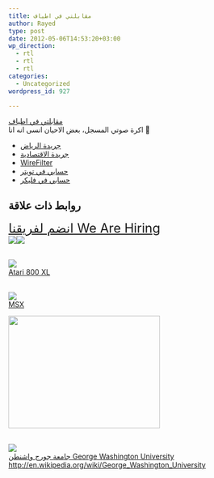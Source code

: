 ```yaml
---
title: مقابلتي في اطياف
author: Rayed
type: post
date: 2012-05-06T14:53:20+03:00
wp_direction:
  - rtl
  - rtl
  - rtl
categories:
  - Uncategorized
wordpress_id: 927

---
```

<p><a href="http://www.atyaf.net/2012/05/%D8%A7%D9%84%D8%AD%D9%84%D9%82%D8%A9-32-%D9%85%D8%B9-%D8%B1%D8%A7%D8%A6%D8%AF-%D8%A7%D9%84%D8%B1%D8%A7%D8%B4%D8%AF/">مقابلتي في اطياف</a><br />
اكرة صوتي المسجل، بعض الاحيان انسى انه انا 🙂</p>
<ul>
<li><a href="http://www.alriyadh.com/">جريدة الرياض</a></li>
<li><a href="http://www.aleqt.com/">جريدة الاقتصادية</a></li>
<li><a href="http://www.wirefilter.com/">WireFilter</a></li>
<li><a href="https://twitter.com/#!/rayed">حسابي في تويتر</a></li>
<li><a href="http://www.flickr.com/photos/rayed/">حسابي في فليكر</a></li>
</ul>
<h2>روابط ذات علاقة</h2>
<p><a href="http://quiz.wirefilter.com/" style="font-size:180%;">انضم لفريقنا  We Are Hiring</a><br />
<a href="http://www.wirefilter.com/"><img src="http://www.wirefilter.com/templates/wirefilter/css/img/logo.png" /><img src="http://www.wirefilter.com/images/stories/final%20product_no%20bkg.jpg"/></a></p>
<p><a href="http://en.wikipedia.org/wiki/Atari_8-bit_family#Newer_XL_machines"><br />
<img src="http://upload.wikimedia.org/wikipedia/commons/thumb/b/bf/Atari-800XL.jpg/250px-Atari-800XL.jpg" /><br />
Atari 800 XL</a></p>
<p><a href="http://en.wikipedia.org/wiki/MSX"><br />
<img src="http://upload.wikimedia.org/wikipedia/commons/0/02/YAMAYAMA.JPG" /><br />
MSX</a></p>
<p><a href="http://rayed.com/wordpress/wp-content/uploads/2012/05/learning_pyramid.jpg"><img src="http://rayed.com/wordpress/wp-content/uploads/2012/05/learning_pyramid-300x222.jpg" alt="" title="Learning Pyramid" width="300" height="222" class="alignnone size-medium wp-image-954" srcset="https://rayed.com/wordpress/wp-content/uploads/2012/05/learning_pyramid-300x222.jpg 300w, https://rayed.com/wordpress/wp-content/uploads/2012/05/learning_pyramid-404x300.jpg 404w, https://rayed.com/wordpress/wp-content/uploads/2012/05/learning_pyramid.jpg 620w" sizes="(max-width: 300px) 100vw, 300px" /></a></p>
<p><a href="http://www.gwu.edu/"><br />
<img src="http://upload.wikimedia.org/wikipedia/en/thumb/6/6c/GWUlogo.jpeg/162px-GWUlogo.jpeg" /><br />
جامعة جورج واشنطن George Washington University</a><br />
<a href="http://en.wikipedia.org/wiki/George_Washington_University">http://en.wikipedia.org/wiki/George_Washington_University</a></p>
